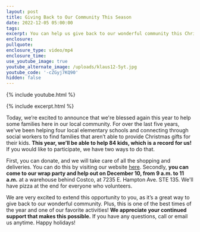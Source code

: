 ```yaml
---
layout: post
title: Giving Back to Our Community This Season
date: 2022-12-05 05:00:00
tags:
excerpt: You can help us give back to our wonderful community this Christmas.
enclosure:
pullquote:
enclosure_type: video/mp4
enclosure_time:
use_youtube_image: true
youtube_alternate_image: /uploads/klaus12-5yt.jpg
youtube_code: '-cZGyj7KQ90'
hidden: false
---
```

{% include youtube.html %}

{% include excerpt.html %}

Today, we’re excited to announce that we're blessed again this year to help some families here in our local community. For over the last five years, we've been helping four local elementary schools and connecting through social workers to find families that aren’t able to provide Christmas gifts for their kids. **This year, we’ll be able to help 84 kids, which is a record for us\!** If you would like to participate, we have two ways to do that.&nbsp;

First, you can donate, and we will take care of all the shopping and deliveries. You can do this by visiting our website [here](https://klausteamcares.org/). Secondly, **you can come to our wrap party and help out on December 10, from 9 a.m. to 11 a.m.** at a warehouse behind Costco, at 7235 E. Hampton Ave. STE 135. We'll have pizza at the end for everyone who volunteers.&nbsp;

We are very excited to extend this opportunity to you, as it’s a great way to give back to our wonderful community. Plus, this is one of the best times of the year and one of our favorite activities\! **We appreciate your continued support that makes this possible.** If you have any questions, call or email us anytime. Happy holidays\!